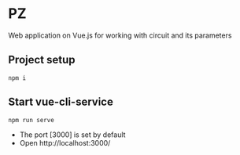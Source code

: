 # PZ
Web application on Vue.js for working with circuit and its parameters

## Project setup
``` 
npm i
```

## Start vue-cli-service
``` 
npm run serve
``` 
+ The port [3000] is set by default
+ Open http://localhost:3000/
